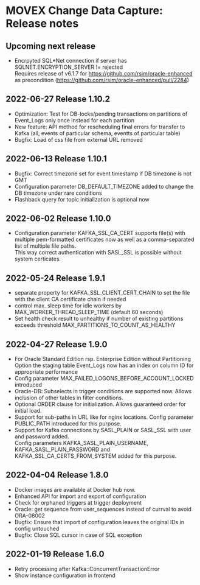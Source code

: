 # MOVEX Change Data Capture: Release notes
## Upcoming next release
- Encrpyted SQL*Net connection if server has SQLNET.ENCRYPTION_SERVER != rejected<br>
  Requires release of v6.1.7 for https://github.com/rsim/oracle-enhanced as precondition (https://github.com/rsim/oracle-enhanced/pull/2284)

## 2022-06-27 Release 1.10.2
- Optimization: Test for DB-locks/pending transactions on partitions of Event_Logs only once instead for each partition
- New feature: API method for rescheduling final errors for transfer to Kafka (all, events of particular schema, eventts of particular table)
- Bugfix: Load of css file from external URL removed 

## 2022-06-13 Release 1.10.1
- Bugfix: Correct timezone set for event timestamp if DB timezone is not GMT
- Configuration parameter DB_DEFAULT_TIMEZONE added to change the DB timezone under rare conditions
- Flashback query for topic initialization is optional now

## 2022-06-02 Release 1.10.0
- Configuration parameter KAFKA_SSL_CA_CERT supports file(s) with multiple pem-formatted certificates now as well as a comma-separated list of multiple file paths.<br>
  This way correct authentication with SASL_SSL is possible without system certicates.  

## 2022-05-24 Release 1.9.1
- separate property for KAFKA_SSL_CLIENT_CERT_CHAIN to set the file with the client CA certificate chain if needed
- control max. sleep time for idle workers by MAX_WORKER_THREAD_SLEEP_TIME (default 60 seconds)
- Set health check result to unhealthy if number of existing partitions exceeds threshold MAX_PARTITIONS_TO_COUNT_AS_HEALTHY

## 2022-04-27 Release 1.9.0
- For Oracle Standard Edition rsp. Enterprise Edition without Partitioning Option the staging table Event_Logs now has an index on column ID for appropriate performance
- Config parameter MAX_FAILED_LOGONS_BEFORE_ACCOUNT_LOCKED introduced
- Oracle-DB: Subselects in trigger conditions are supported now. Allows inclusion of other tables in filter conditions.
- Optional ORDER clause for initialization. Allows guaranteed order for initial load.
- Support for sub-paths in URL like for nginx locations. Config parameter PUBLIC_PATH introduced for this purpose.
- Support for Kafka connections by SASL_PLAIN or SASL_SSL with user and password added.<br>
  Config parameters KAFKA_SASL_PLAIN_USERNAME, KAFKA_SASL_PLAIN_PASSWORD and KAFKA_SSL_CA_CERTS_FROM_SYSTEM added for this purpose.

## 2022-04-04 Release 1.8.0
- Docker images are available at Docker hub now.
- Enhanced API for import and export of configuration
- Check for orphaned triggers at trigger deployment
- Oracle: get sequence from user_sequences instead of currval to avoid ORA-08002
- Bugfix: Ensure that import of configuration leaves the original IDs in config untouched
- Bugfix: Close SQL cursor in case of SQL exception

## 2022-01-19 Release 1.6.0
- Retry processing after Kafka::ConcurrentTransactionError
- Show instance configuration in frontend